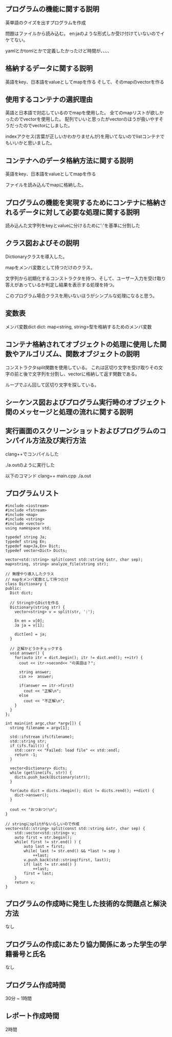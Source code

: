 ## プログラムの機能に関する説明
英単語のクイズを出すプログラムを作成

問題はファイルから読み込む。 en:jaのような形式しか受け付けていないのでイケてない。

yamlとかtomlとかで定義したかったけど時間が、、、、

## 格納するデータに関する説明
英語をkey、日本語をvalueとしてmapを作る
そして、そのmapのvectorを作る

## 使用するコンテナの選択理由
英語と日本語で対応しているのでmapを使用した。
全てのmapリストが欲しかったのでvectorを使用した。
配列でいいと思ったがvectorのほうが扱いやすそうだったのでvectorにしました。

indexアクセス(言葉が正しいかわかりませんが)を用いてないのでlistコンテナでもいいかと思いました。

## コンテナへのデータ格納方法に関する説明
英語をkey、日本語をvalueとしてmapを作る

ファイルを読み込んでmapに格納した。

## プログラムの機能を実現するためにコンテナに格納されるデータに対して必要な処理に関する説明
読み込んた文字列をkeyとvalueに分けるために':'を基準に分割した

## クラス図およびその説明
Dictionaryクラスを導入した。

mapをメンバ変数として持つだけのクラス。

文字列から初期化するコンストラクタを持つ、そして、ユーザー入力を受け取り答えがあっているか判定し結果を表示する処理を持つ。

このプログラム場合クラスを用いないほうがシンプルな処理になると思う。

## 変数表
メンバ変数dict
dict: map<string, string>型を格納するためのメンバ変数

## コンテナ格納されてオブジェクトの処理に使用した関数やアルゴリズム、関数オブジェクトの説明
コンストラクタsplit関数を使用している。 これは区切り文字を受け取りその文字の前と後で文字列を分割し、vectorに格納して返す関数である。

ループでぶん回して区切り文字を探している。

## シーケンス図およびプログラム実行時のオブジェクト間のメッセージと処理の流れに関する説明

## 実行画面のスクリーンショットおよびプログラムのコンパイル方法及び実行方法
clang++でコンパイルした

./a.outのように実行した

以下のコマンド
clang++ main.cpp
./a.out

## プログラムリスト
```
#include <iostream>
#include <fstream>
#include <map>
#include <string>
#include <vector>
using namespace std;

typedef string Ja;
typedef string En;
typedef map<Ja,En> Dict;
typedef vector<Dict> Dicts;

vector<std::string> split(const std::string &str, char sep);
map<string, string> analyze_file(string str);

// 無理やり導入したクラス
// mapをメンバ変数として持つだけ
class Dictionary {
public:
  Dict dict;

  // StringからDictを作る
  Dictionary(string str) {
    vector<string> v = split(str, ':');

    En en = v[0];
    Ja ja = v[1];

    dict[en] = ja;
  }

  // 正解かどうかチェックする
  void answer() {
    for(auto itr = dict.begin(); itr != dict.end(); ++itr) {
      cout << itr->second<< "の英語は？";

      string answer;
      cin >>  answer;

      if(answer == itr->first)
        cout << "正解\n";
      else
        cout << "不正解\n";
    }
  }
};

int main(int argc,char *argv[]) {
  string filename = argv[1];

  std::ifstream ifs(filename);
  std::string str;
  if (ifs.fail()) {
    std::cerr << "Failed: load file" << std::endl;
    return -1;
  }

  vector<Dictionary> dicts;
  while (getline(ifs, str)) {
    dicts.push_back(Dictionary(str));
  }

  for(auto dict = dicts.rbegin(); dict != dicts.rend(); ++dict) {
    dict->answer();
  }

  cout << "おつおつ!\n";
}

// stringにsplitがないらしいので作成
vector<std::string> split(const std::string &str, char sep) {
    std::vector<std::string> v;
    auto first = str.begin();
    while( first != str.end() ) {
        auto last = first;
        while( last != str.end() && *last != sep )
            ++last;
        v.push_back(std::string(first, last));
        if( last != str.end() )
            ++last;
        first = last;
    }
    return v;
}
```

## プログラムの作成時に発生した技術的な問題点と解決方法
なし

## プログラムの作成にあたり協力関係にあった学生の学籍番号と氏名
なし

## プログラム作成時間
30分 ~ 1時間

## レポート作成時間
2時間
